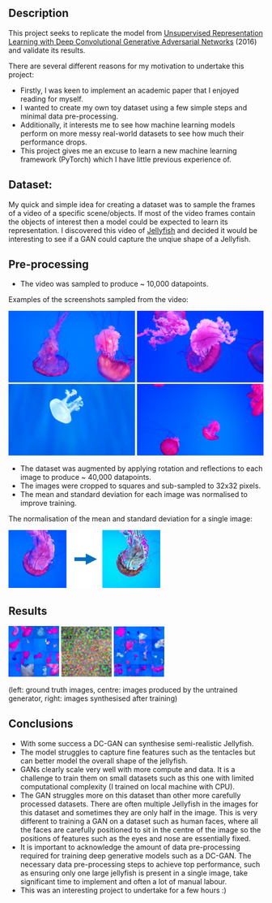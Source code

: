 ## Description

This project seeks to replicate the model from [Unsupervised Representation Learning with Deep Convolutional Generative Adversarial Networks](https://arxiv.org/abs/1511.06434) (2016) and validate its results.

There are several different reasons for my motivation to undertake this project:
- Firstly, I was keen to implement an academic paper that I enjoyed reading for myself.
- I wanted to create my own toy dataset using a few simple steps and minimal data pre-processing.
- Additionally, it interests me to see how machine learning models perform on more messy real-world datasets to see how much their performance drops.
- This project gives me an excuse to learn a new machine learning framework (PyTorch) which I have little previous experience of.


## Dataset:

My quick and simple idea for creating a dataset was to sample the frames of a video of a specific scene/objects. If most of the video frames contain the objects of interest then a model could be expected to learn its representation. I discovered this video of [Jellyfish](https://www.youtube.com/watch?v=SmfbP17xyqQ) and decided it would be interesting to see if a GAN could capture the unqiue shape of a Jellyfish.


## Pre-processing

- The video was sampled to produce ~ 10,000 datapoints.

Examples of the screenshots sampled from the video:

<img src="./readme_images/scene_1.jpg" width="250" caption="a">
<img src="./readme_images/scene_2.jpg" width="250">
<img src="./readme_images/scene_3.jpg" width="250">
<img src="./readme_images/scene_4.jpg" width="250">


- The dataset was augmented by applying rotation and reflections to each image to produce ~ 40,000 datapoints.
- The images were cropped to squares and sub-sampled to 32x32 pixels.
- The mean and standard deviation for each image was normalised to improve training.

The normalisation of the mean and standard deviation for a single image:

<img src="./readme_images/conversion.png" width="300">


## Results

<img src="./readme_images/real_jfish.png" width="100"> <img src="./readme_images/initial_samples.png" width="100"> <img src="./readme_images/gen_jfish.png" width="100">

(left: ground truth images, centre: images produced by the untrained generator, right: images synthesised after training)


## Conclusions

- With some success a DC-GAN can synthesise semi-realistic Jellyfish.
- The model struggles to capture fine features such as the tentacles but can better model the overall shape of the jellyfish.
- GANs clearly scale very well with more compute and data. It is a challenge to train them on small datasets such as this one with limited computational complexity (I trained on local machine with CPU).
- The GAN struggles more on this dataset than other more carefully processed datasets. There are often multiple Jellyfish in the images for this dataset and sometimes they are only half in the image. This is very different to training a GAN on a dataset such as human faces, where all the faces are carefully positioned to sit in the centre of the image so the positions of features such as the eyes and nose are essentially fixed.
- It is important to acknowledge the amount of data pre-processing required for training deep generative models such as a DC-GAN. The necessary data pre-processing steps to achieve top performance, such as ensuring only one large jellyfish is present in a single image, take significant time to implement and often a lot of manual labour.
- This was an interesting project to undertake for a few hours :)